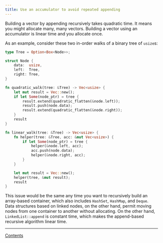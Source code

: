 ```yaml
---
title: Use an accumulator to avoid repeated appending
---
```


Building a vector by appending recursively takes quadratic time. It means you might allocate many, many vectors. Building a vector using an accumulator is linear time and you allocate once.

As an example, consider these two in-order walks of a binary tree of `usize`s:

```rust
type Tree = Option<Box<Node>>;

struct Node {
    data:  usize,
    left:  Tree,
    right: Tree,
}

fn quadratic_walk(tree: &Tree) -> Vec<usize> {
    let mut result = Vec::new();
    if let Some(node_ptr) = tree {
        result.extend(quadratic_flatten(&node.left));
        result.push(node.data);
        result.extend(quadratic_flatten(&node.right));
    }
    result
}

fn linear_walk(tree: &Tree) -> Vec<usize> {
    fn helper(tree: &Tree, acc: &mut Vec<usize>) {
        if let Some(node_ptr) = tree {
            helper(&node.left, acc);
            acc.push(node.data);
            helper(&node.right, acc);
        }
    }

    let mut result = Vec::new();
    helper(tree, &mut result);
    result
}
```

This issue would be the same any time you want to recursively build an array-based container, which also includes `HashSet`, `HashMap`, and `Deque`. Data structures based on linked nodes, on the other hand, permit moving nodes from one container to another without allocating. On the other hand, `LinkedList::append` is constant time, which makes the append-based recursive algorithm linear time.

----

[Contents](index.html)
